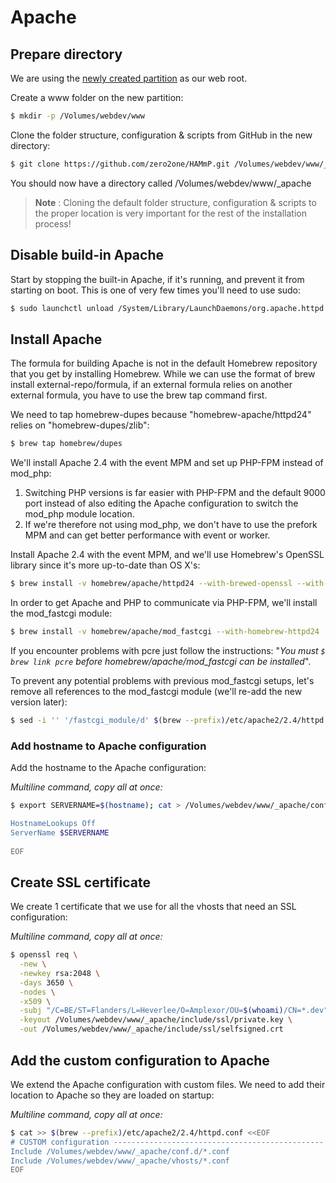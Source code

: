 # Apache

##	Prepare directory
We are using the [newly created partition](./Preparation.md#create-case-sensitive-partition)
as our web root.

Create a www folder on the new partition:

```bash
$ mkdir -p /Volumes/webdev/www
```

Clone the folder structure, configuration & scripts from GitHub in the new 
directory:

```bash
$ git clone https://github.com/zero2one/HAMmP.git /Volumes/webdev/www/_apache
```

You should now have a directory called /Volumes/webdev/www/_apache

> **Note** : Cloning the default folder structure, configuration & scripts to 
> the proper location is very important for the rest of the installation 
> process!



##	Disable build-in Apache
Start by stopping the built-in Apache, if it's running, and prevent it from 
starting on boot. This is one of very few times you'll need to use sudo:

```bash
$ sudo launchctl unload /System/Library/LaunchDaemons/org.apache.httpd.plist 2>/dev/null
```


## Install Apache
The formula for building Apache is not in the default Homebrew repository 
that you get by installing Homebrew. While we can use the format of brew 
install external-repo/formula, if an external formula relies on another 
external formula, you have to use the brew tap command first.

We need to tap homebrew-dupes because "homebrew-apache/httpd24" relies on 
"homebrew-dupes/zlib":

```bash
$ brew tap homebrew/dupes
```


We'll install Apache 2.4 with the event MPM and set up PHP-FPM instead of 
mod_php:

1. Switching PHP versions is far easier with PHP-FPM and the default 9000 
   port instead of also editing the Apache configuration to switch the 
   mod_php module location.
2. If we're therefore not using mod_php, we don't have to use the prefork MPM 
   and can get better performance with event or worker.

Install Apache 2.4 with the event MPM, and we'll use Homebrew's OpenSSL 
library since it's more up-to-date than OS X's:

```bash
$ brew install -v homebrew/apache/httpd24 --with-brewed-openssl --with-mpm-event
```

In order to get Apache and PHP to communicate via PHP-FPM, we'll install the mod_fastcgi module:

```bash
$ brew install -v homebrew/apache/mod_fastcgi --with-homebrew-httpd24
```

If you encounter problems with pcre just follow the instructions: "_You must 
`$ brew link pcre` before homebrew/apache/mod_fastcgi can be installed_".

To prevent any potential problems with previous mod_fastcgi setups, let's 
remove all references to the mod_fastcgi module (we'll re-add the new version
later):

```bash
$ sed -i '' '/fastcgi_module/d' $(brew --prefix)/etc/apache2/2.4/httpd.conf
```



### Add hostname to Apache configuration
Add the hostname to the Apache configuration:

_Multiline command, copy all at once:_

```bash
$ export SERVERNAME=$(hostname); cat > /Volumes/webdev/www/_apache/conf.d/hostname.conf <<EOF

HostnameLookups Off
ServerName $SERVERNAME
 
EOF
```



## Create SSL certificate
We create 1 certificate that we use for all the vhosts that need an SSL 
configuration:

_Multiline command, copy all at once:_

```bash
$ openssl req \
  -new \
  -newkey rsa:2048 \
  -days 3650 \
  -nodes \
  -x509 \
  -subj "/C=BE/ST=Flanders/L=Heverlee/O=Amplexor/OU=$(whoami)/CN=*.dev" \
  -keyout /Volumes/webdev/www/_apache/include/ssl/private.key \
  -out /Volumes/webdev/www/_apache/include/ssl/selfsigned.crt
```



## Add the custom configuration to Apache
We extend the Apache configuration with custom files. We need to add their 
location to Apache so they are loaded on startup:

_Multiline command, copy all at once:_

```bash
$ cat >> $(brew --prefix)/etc/apache2/2.4/httpd.conf <<EOF
# CUSTOM configuration -----------------------------------------------
Include /Volumes/webdev/www/_apache/conf.d/*.conf
Include /Volumes/webdev/www/_apache/vhosts/*.conf
EOF
```
